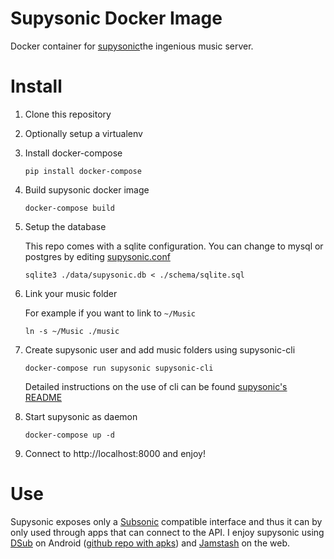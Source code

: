 Supysonic Docker Image
==========================

Docker container for [supysonic](https://github.com/spl0k/supysonic)the
ingenious music server.

Install
=======

1. Clone this repository
2. Optionally setup a virtualenv
3. Install docker-compose

    ```shell
    pip install docker-compose
    ```
4. Build supysonic docker image

    ```shell
    docker-compose build 
    ```
5. Setup the database

   This repo comes with a sqlite configuration. You can change to mysql or
   postgres by editing [supysonic.conf](supysonic.conf)
   
   ```shell
   sqlite3 ./data/supysonic.db < ./schema/sqlite.sql
   ```

6. Link your music folder

    For example if you want to link to `~/Music`
    ```shell
    ln -s ~/Music ./music
    ```

7. Create supysonic user and add music folders using supysonic-cli

    ```shell
    docker-compose run supysonic supysonic-cli
    ```
    
    Detailed instructions on the use of cli can be found [supysonic's README](https://github.com/spl0k/supysonic/blob/master/README.md#quickstart)
    
8. Start supysonic as daemon

    ```shell
    docker-compose up -d
    ```

9. Connect to http://localhost:8000 and enjoy!


Use
====

Supysonic exposes only a [Subsonic](http://subsonic.org/) compatible interface
and thus it can by only used through apps that can connect to the API. I enjoy
supysonic using
[DSub](https://play.google.com/store/apps/details?id=github.daneren2005.dsub) on
Android
([github repo with apks](https://github.com/daneren2005/Subsonic/releases)) and
[Jamstash](http://www.jamstash.com/) on the web.

